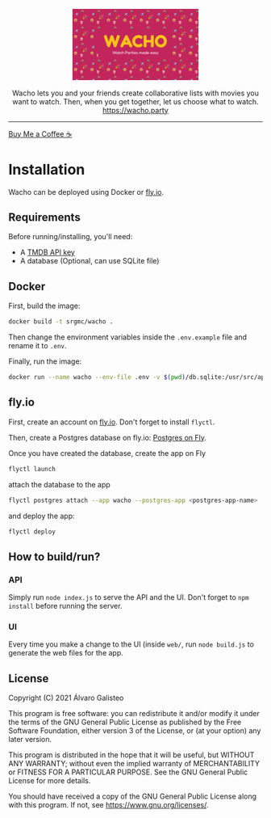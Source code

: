 <p align="center">
  <img width="250" src="./preview.png">
</p>
<p align="center">
  Wacho lets you and your friends create collaborative lists with movies you want to watch. Then, when you get together, let us choose what to watch.<br><a href="https://wacho.party">https://wacho.party</a>
</p>

---

[Buy Me a Coffee ☕️](https://www.buymeacoffee.com/srgmc)

# Installation

Wacho can be deployed using Docker or [fly.io](https://fly.io/).

## Requirements

Before running/installing, you'll need:

- A [TMDB API key](https://www.themoviedb.org/documentation/api)
- A database (Optional, can use SQLite file)

## Docker

First, build the image:

```bash
docker build -t srgmc/wacho .
```

Then change the environment variables inside the `.env.example` file and rename it to `.env`.

Finally, run the image:

```bash
docker run --name wacho --env-file .env -v $(pwd)/db.sqlite:/usr/src/app/db.sqlite -p 8000:8000 -d srgmc/wacho
```

## fly.io

First, create an account on [fly.io](https://fly.io/). Don't forget to install `flyctl`.

Then, create a Postgres database on fly.io: [Postgres on Fly](https://fly.io/docs/reference/postgres/).

Once you have created the database, create the app on Fly

```bash
flyctl launch
```

attach the database to the app

```bash
flyctl postgres attach --app wacho --postgres-app <postgres-app-name>
```

and deploy the app:

```bash
flyctl deploy
```

## How to build/run?

### API

Simply run `node index.js` to serve the API and the UI. Don't forget to `npm install` before running the server.

### UI

Every time you make a change to the UI (inside `web/`, run `node build.js` to generate the web files for the app.

## License

Copyright (C) 2021 Álvaro Galisteo

This program is free software: you can redistribute it and/or modify it under the terms of the GNU General Public License as published by the Free Software Foundation, either version 3 of the License, or (at your option) any later version.

This program is distributed in the hope that it will be useful, but WITHOUT ANY WARRANTY; without even the implied warranty of MERCHANTABILITY or FITNESS FOR A PARTICULAR PURPOSE. See the GNU General Public License for more details.

You should have received a copy of the GNU General Public License along with this program. If not, see https://www.gnu.org/licenses/.